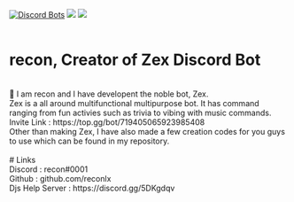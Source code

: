 [![Discord Bots](https://top.gg/api/widget/719405065923985408.svg)](https://top.gg/bot/719405065923985408) ![](i.imgur.com/0P7zL2L.png) ![](https://i.imgur.com/0P7zL2L.png) <br>
<br />
# recon, Creator of Zex Discord Bot<br>
<br />
👋 I am recon and I have developent the noble bot, Zex.<br>Zex is a all around multifunctional multipurpose bot. It has command ranging from fun activies such as trivia to vibing with music commands.<br>
Invite Link : https://top.gg/bot/719405065923985408 <br>
Other than making Zex, I have also made a few creation codes for you guys to use which can be found in my repository. <br>
<br />
# Links <br>
Discord : recon#0001 <br>
Github : github.com/reconlx <br>
Djs Help Server : https://discord.gg/5DKgdqv <br>
<br />
